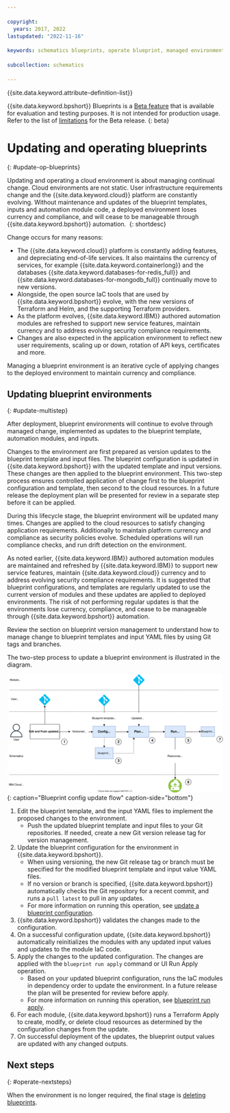 ```yaml
---

copyright:
  years: 2017, 2022
lastupdated: "2022-11-16"

keywords: schematics blueprints, operate blueprint, managed environments

subcollection: schematics

---
```


{{site.data.keyword.attribute-definition-list}}

{{site.data.keyword.bpshort}} Blueprints is a [Beta feature](/docs/schematics?topic=schematics-bp-beta-limitations) that is available for evaluation and testing purposes. It is not intended for production usage. Refer to the list of [limitations](/docs/schematics?topic=schematics-bp-beta-limitations) for the Beta release.
{: beta}

# Updating and operating blueprints
{: #update-op-blueprints}

Updating and operating a cloud environment is about managing continual change. Cloud environments are not static. User infrastructure requirements change and the {{site.data.keyword.cloud}} platform are constantly evolving. Without maintenance and updates of the blueprint templates, inputs and automation module code, a deployed environment loses currency and compliance, and will cease to be manageable through {{site.data.keyword.bpshort}} automation. 
{: shortdesc}

Change occurs for many reasons:
- The {{site.data.keyword.cloud}} platform is constantly adding features, and depreciating end-of-life services. It also maintains the currency of services, for example {{site.data.keyword.containerlong}} and the databases {{site.data.keyword.databases-for-redis_full}} and {{site.data.keyword.databases-for-mongodb_full}} continually move to new versions. 
- Alongside, the open source IaC tools that are used by {{site.data.keyword.bpshort}} evolve, with the new versions of Terraform and Helm, and the supporting Terraform providers.
- As the platform evolves, {{site.data.keyword.IBM}} authored automation modules are refreshed to support new service features, maintain currency and to address evolving security compliance requirements.
- Changes are also expected in the application environment to reflect new user requirements, scaling up or down, rotation of API keys, certificates and more. 

Managing a blueprint environment is an iterative cycle of applying changes to the deployed environment to maintain currency and compliance.   

## Updating blueprint environments
{: #update-multistep}

After deployment, blueprint environments will continue to evolve through managed change, implemented as updates to the blueprint template, automation modules, and inputs.

Changes to the environment are first prepared as version updates to the blueprint template and input files. The blueprint configuration is updated in {{site.data.keyword.bpshort}} with the updated template and input versions. These changes are then applied to the blueprint environment. This two-step process ensures controlled application of change first to the blueprint configuration and template, then second to the cloud resources. In a future release the deployment plan will be presented for review in a separate step before it can be applied.

During this lifecycle stage, the blueprint environment will be updated many times. Changes are applied to the cloud resources to satisfy changing application requirements. Additionally to maintain platform currency and compliance as security policies evolve. Scheduled operations will run compliance checks, and run drift detection on the environment. 

As noted earlier, {{site.data.keyword.IBM}} authored automation modules are maintained and refreshed by {{site.data.keyword.IBM}} to support new service features, maintain {{site.data.keyword.cloud}} currency and to address evolving security compliance requirements. It is suggested that blueprint configurations, and templates are regularly updated to use the current version of modules and these updates are applied to deployed environments. The risk of not performing regular updates is that the environments lose currency, compliance, and cease to be manageable through {{site.data.keyword.bpshort}} automation. 

Review the section on blueprint version management to understand how to manage change to blueprint templates and input YAML files by using Git tags and branches.

The two-step process to update a blueprint environment is illustrated in the diagram.

![Blueprint config update flow](../images/sc-bp-update.svg){: caption="Blueprint config update flow" caption-side="bottom"}

1. Edit the blueprint template, and the input YAML files to implement the proposed changes to the environment. 
    - Push the updated blueprint template and input files to your Git repositories. If needed, create a new Git version release tag for version management. 
2. Update the blueprint configuration for the environment in {{site.data.keyword.bpshort}}. 
    - When using versioning, the new Git release tag or branch must be specified for the modified blueprint template and input value YAML files.
    - If no version or branch is specified, {{site.data.keyword.bpshort}} automatically checks the Git repository for a recent commit, and runs a `pull latest` to pull in any updates. 
    - For more information on running this operation, see [update a blueprint configuration](/docs/schematics?topic=schematics-update-blueprint).
3. {{site.data.keyword.bpshort}} validates the changes made to the configuration.   
4. On a successful configuration update, {{site.data.keyword.bpshort}} automatically reinitializes the modules with any updated input values and updates to the module IaC code.  
5. Apply the changes to the updated configuration. The changes are applied with the `blueprint run apply` command or UI Run Apply operation.
    - Based on your updated blueprint configuration, runs the IaC modules in dependency order to update the environment. In a future release the plan will be presented for review before apply. 
    - For more information on running this operation, see [blueprint run apply](/docs/schematics?topic=schematics-apply-blueprint).  
6. For each module, {{site.data.keyword.bpshort}} runs a Terraform Apply to create, modify, or delete cloud resources as determined by the configuration changes from the update. 
7. On successful deployment of the updates, the blueprint output values are updated with any changed outputs.

## Next steps
{: #operate-nextsteps}

When the environment is no longer required, the final stage is [deleting blueprints](/docs/schematics?topic=schematics-delete-blueprints).

